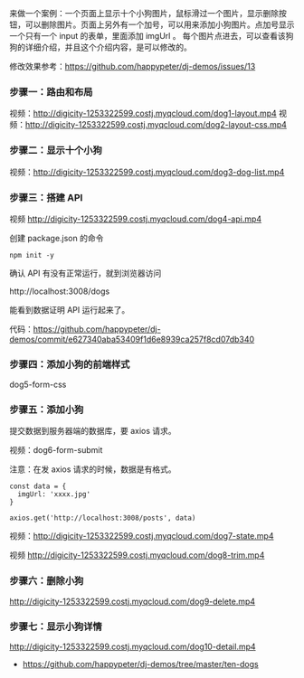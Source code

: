 来做一个案例：一个页面上显示十个小狗图片，鼠标滑过一个图片，显示删除按钮，可以删除图片。页面上另外有一个加号，可以用来添加小狗图片。点加号显示一个只有一个 input 的表单，里面添加 imgUrl 。
每个图片点进去，可以查看该狗狗的详细介绍，并且这个介绍内容，是可以修改的。

修改效果参考：https://github.com/happypeter/dj-demos/issues/13


### 步骤一：路由和布局

视频：http://digicity-1253322599.costj.myqcloud.com/dog1-layout.mp4
视频：http://digicity-1253322599.costj.myqcloud.com/dog2-layout-css.mp4

### 步骤二：显示十个小狗

视频：http://digicity-1253322599.costj.myqcloud.com/dog3-dog-list.mp4


### 步骤三：搭建 API

视频 http://digicity-1253322599.costj.myqcloud.com/dog4-api.mp4

创建 package.json 的命令

```
npm init -y
```

确认 API 有没有正常运行，就到浏览器访问

http://localhost:3008/dogs

能看到数据证明 API 运行起来了。


代码：https://github.com/happypeter/dj-demos/commit/e627340aba53409f1d6e8939ca257f8cd07db340

### 步骤四：添加小狗的前端样式

dog5-form-css

### 步骤五：添加小狗

提交数据到服务器端的数据库，要 axios 请求。

视频：dog6-form-submit

注意：在发 axios 请求的时候，数据是有格式。

```
const data = {
  imgUrl: 'xxxx.jpg'
}

axios.get('http://localhost:3008/posts', data)
```

视频：http://digicity-1253322599.costj.myqcloud.com/dog7-state.mp4



视频 http://digicity-1253322599.costj.myqcloud.com/dog8-trim.mp4

### 步骤六：删除小狗

http://digicity-1253322599.costj.myqcloud.com/dog9-delete.mp4

### 步骤七：显示小狗详情

http://digicity-1253322599.costj.myqcloud.com/dog10-detail.mp4

- https://github.com/happypeter/dj-demos/tree/master/ten-dogs
